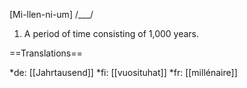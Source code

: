 [Mi-llen-ni-um] /___/

1) A period of time consisting of 1,000 years.

==Translations==

*de: [[Jahrtausend]]
*fi: [[vuosituhat]]
*fr: [[millénaire]]